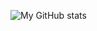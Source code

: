 

![My GitHub stats](https://github-readme-stats.vercel.app/api?username=SERDUSSS&show_icons=true&theme=dark)
